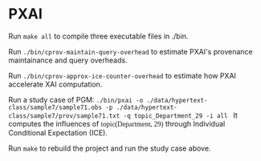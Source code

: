 # PXAI

Run ```make all``` to compile three executable files in ./bin.

Run ```./bin/cprov-maintain-query-overhead``` to estimate PXAI's provenance maintainance and query overheads.

Run ```./bin/cprov-approx-ice-counter-overhead``` to estimate how PXAI accelerate XAI computation.

Run a study case of PGM: ```./bin/pxai -o ./data/hypertext-class/sample7/sample71.obs -p ./data/hypertext-class/sample7/prov/sample71.txt -q topic_Department_29 -i all ``` It computes the influences of <font face=sc> topic(Department, 29)</font> through Individual Conditional Expectation (ICE).

Run ```make``` to rebuild the project and run the study case above.


